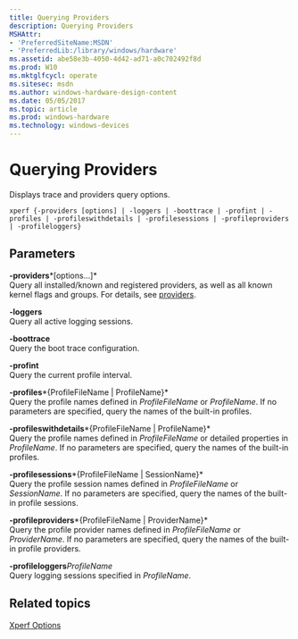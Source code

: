 ```yaml
---
title: Querying Providers
description: Querying Providers
MSHAttr:
- 'PreferredSiteName:MSDN'
- 'PreferredLib:/library/windows/hardware'
ms.assetid: abe58e3b-4050-4d42-ad71-a0c702492f8d
ms.prod: W10
ms.mktglfcycl: operate
ms.sitesec: msdn
ms.author: windows-hardware-design-content
ms.date: 05/05/2017
ms.topic: article
ms.prod: windows-hardware
ms.technology: windows-devices
---
```


# Querying Providers


Displays trace and providers query options.

``` syntax
xperf {-providers [options] | -loggers | -boottrace | -profint | -profiles | -profileswithdetails | -profilesessions | -profileproviders | -profileloggers}
```

## Parameters


<a href="" id="-providers-options----"></a>**-providers***\[options...\]*  
Query all installed/known and registered providers, as well as all known kernel flags and groups. For details, see [providers](providers-wpa.md).

<a href="" id="-loggers"></a>**-loggers**  
Query all active logging sessions.

<a href="" id="-boottrace"></a>**-boottrace**  
Query the boot trace configuration.

<a href="" id="-profint"></a>**-profint**  
Query the current profile interval.

<a href="" id="-profiles-profilefilename---profilename-"></a>**-profiles***{ProfileFileName | ProfileName}*  
Query the profile names defined in *ProfileFileName* or *ProfileName*. If no parameters are specified, query the names of the built-in profiles.

<a href="" id="-profileswithdetails-profilefilename---profilename-"></a>**-profileswithdetails***{ProfileFileName | ProfileName}*  
Query the profile names defined in *ProfileFileName* or detailed properties in *ProfileName*. If no parameters are specified, query the names of the built-in profiles.

<a href="" id="-profilesessions-profilefilename---sessionname-"></a>**-profilesessions***{ProfileFileName | SessionName}*  
Query the profile session names defined in *ProfileFileName* or *SessionName*. If no parameters are specified, query the names of the built-in profile sessions.

<a href="" id="-profileproviders-profilefilename---providername-"></a>**-profileproviders***{ProfileFileName | ProviderName}*  
Query the profile provider names defined in *ProfileFileName* or *ProviderName*. If no parameters are specified, query the names of the built-in profile providers.

<a href="" id="-profileloggersprofilename"></a>**-profileloggers***ProfileName*  
Query logging sessions specified in *ProfileName*.

## Related topics


[Xperf Options](xperf-options.md)

 

 







